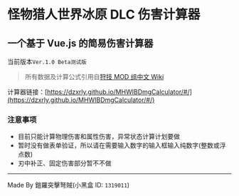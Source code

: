 # 怪物猎人世界冰原 DLC 伤害计算器

## 一个基于 Vue.js 的简易伤害计算器

当前版本`Ver.1.0 Beta测试版`

> 所有数据及计算公式引用自[狩技 MOD 组中文 Wiki](http://wiki.mhwmod.com/)

计算器链接：[https://dzxrly.github.io/MHWIBDmgCalculator/#/](https://dzxrly.github.io/MHWIBDmgCalculator/#/)

### 注意事项

- 目前只能计算物理伤害和属性伤害，异常状态计算计划要做
- 暂时没有做表单验证，所以请在需要输入数字的输入框输入纯数字(整数或浮点数)
- 刃中补正、固定伤害部分暂不不做

---

Made By 鎧羅突擊弩賊(小黑盒 ID: `1319011`)
